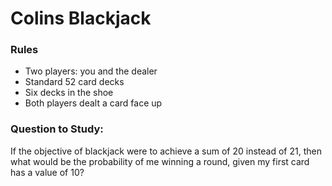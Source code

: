 # Colins Blackjack

### Rules
- Two players: you and the dealer
- Standard 52 card decks
- Six decks in the shoe
- Both players dealt a card face up

### Question to Study:
If the objective of blackjack were to achieve a sum of 20 instead of 21, then what would be the probability of me winning a round, given my first card has a value of 10?
